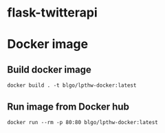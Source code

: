 # flask-twitterapi

# Docker image

## Build docker image

`docker build . -t blgo/lpthw-docker:latest`

## Run image from Docker hub

`docker run --rm -p 80:80 blgo/lpthw-docker:latest`
